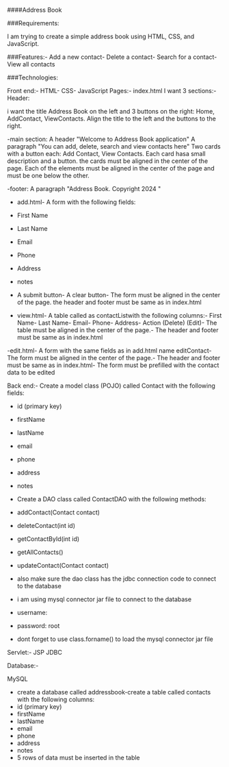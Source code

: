  ####Address Book

 ###Requirements:

 I am trying to create a simple address book using HTML, CSS, and
 JavaScript.

 ###Features:- Add a new contact- Delete a contact- Search for a contact- View all contacts

 ###Technologies:
 
 Front end:- HTML- CSS- JavaScript
 Pages:- index.html
 I want 3 sections:-Header:

 i want the title Address Book on the left and 3 buttons on the right:
 Home, AddContact, ViewContacts. Align the title to the left and the
 buttons to the right.
 
 -main section:
 A header "Welcome to Address Book application"
 A paragraph "You can add, delete, search and view contacts here"
 Two cards with a button each: Add Contact, View Contacts. Each
 card hasa small description and a button. the cards must be aligned in
 the center of the page.
 Each of the elements must be aligned in the center of the page and
 must be
one below the other.

-footer:
 A paragraph "Address Book. Copyright 2024 "
 - add.html- A form with the following fields:
 - First Name
 - Last Name
 - Email
 - Phone
 - Address
 - notes
 - A submit button- A clear button- The form must be aligned in the center of the page.
 the header and footer must be same as in index.html

 - view.html- A table called as contactListwith the following columns:- First Name- Last Name- Email- Phone- Address- Action (Delete) (Edit)- The table must be aligned in the center of the page.- The header and footer must be same as in index.html
 
 -edit.html- A form with the same fields as in add.html name editContact- The form must be aligned in the center of the page.- The header and footer must be same as in index.html- The form must be prefilled with the contact data to be edited


Back end:- 
Create a model class (POJO) called Contact with the following fields: 
- id (primary key)
- firstName
- lastName
- email
- phone
- address
- notes

- Create a DAO class called ContactDAO with the following methods:
- addContact(Contact contact)
- deleteContact(int id)
- getContactById(int id)
- getAllContacts()
- updateContact(Contact contact)
- also make sure the dao class has the jdbc connection code to connect to the database
- i am using mysql connector jar file to connect to the database
- username: 
- password: root
- dont forget to use class.forname() to load the mysql connector jar file


 Servlet:-
   JSP
   JDBC

 Database:- 

 MySQL
 - create a database called addressbook-create a table called contacts with the following columns:
 - id (primary key)
 - firstName
 - lastName
 - email
 - phone
 - address
 - notes
 - 5 rows of data must be inserted in the table 